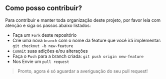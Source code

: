 ## Como posso contribuir?

Para contribuir e manter toda organização deste projeto, por favor leia com atenção e siga os passos abaixo listados:

* Faça um `Fork` deste repositório
* Crie uma nova `branch` com o nome da feature que você irá implementar: `git checkout -b new-feature`
* `Commit` suas adições e/ou alterações
* Faça o `Push` para a branch criada: `git push origin new-feature`
* Nos Envie um `pull request`

> Pronto, agora é só aguardar a averiguação do seu pull request!
